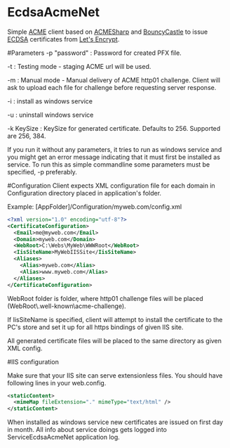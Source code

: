 # EcdsaAcmeNet
Simple [ACME](https://github.com/ietf-wg-acme/acme/) client based on [ACMESharp](https://github.com/ebekker/ACMESharp) and [BouncyCastle](https://github.com/bcgit/bc-csharp) to issue [ECDSA](https://blog.cloudflare.com/ecdsa-the-digital-signature-algorithm-of-a-better-internet/) certificates from [Let's Encrypt](https://letsencrypt.org/).

#Parameters
-p "password" : Password for created PFX file.

-t : Testing mode - staging ACME url will be used.

-m : Manual mode - Manual delivery of ACME http01 challenge. Client will ask to upload each file for challenge before requesting server response.

-i : install as windows service

-u : uninstall windows service

-k KeySize : KeySize for generated certificate. Defaults to 256. Supported are 256, 384.

If you run it without any parameters, it tries to run as windows service and you might get an error message indicating that it must first be installed as service. To run this as simple commandline some parameters must be specified, -p preferably.

#Configuration
Client expects XML configuration file for each domain in Configuration directory placed in application's folder.

Example:
[AppFolder]/Configuration/myweb.com/config.xml

```xml
<?xml version="1.0" encoding="utf-8"?>
<CertificateConfiguration>
  <Email>me@myweb.com</Email>
  <Domain>myweb.com</Domain>
  <WebRoot>C:\Webs\MyWeb\WWWRoot</WebRoot>
  <IisSiteName>MyWebIISSite</IisSiteName>
  <Aliases>
    <Alias>myweb.com</Alias>
    <Alias>www.myweb.com</Alias>
  </Aliases>
</CertificateConfiguration>
```

WebRoot folder is folder, where http01 challenge files will be placed (WebRoot\\.well-known\acme-challenge).

If IisSiteName is specified, client will attempt to install the certificate to the PC's store and set it up for all https bindings of given IIS site.

All generated certificate files will be placed to the same directory as given XML config.

#IIS configuration

Make sure that your IIS site can serve extensionless files. You should have following lines in your web.config.

```xml
<staticContent>
  <mimeMap fileExtension="." mimeType="text/html" />
</staticContent>
```

When installed as windows service new certificates are issued on first day in month.
All info about service doings gets logged into ServiceEcdsaAcmeNet application log.
